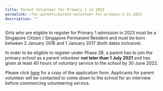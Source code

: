 ```yaml
---
title: Parent Volunteer for Primary 1 in 2023
permalink: /for-parents/parent-volunteer-for-primary-1-in-2023
description: ""
---
```

<p>Girls who are eligible to register for Primary 1 admission in 2023 must be a Singapore Citizen / Singapore Permanent Resident and must be born between 2 January 2016 and 1 January 2017 (both dates inclusive).</p>
<p>In order to be eligible to register under Phase 2B, a parent has to join the primary school as a parent volunteer <strong>not later than 1 July 2021</strong> and has given at least 40 hours of voluntary service to the school by 30 June 2022.</p>
<p>Please click <a href="/files/Parent%20Volunteers%20Application%20Form.pdf" target="_blank" rel="noopener">here</a>&nbsp;for a copy of the application form. Applicants for parent volunteer will be contacted to come down to the school for an interview before commencing volunteering service.</p>